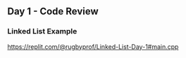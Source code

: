 ## Day 1 - Code Review

### Linked List Example

https://replit.com/@rugbyprof/Linked-List-Day-1#main.cpp

